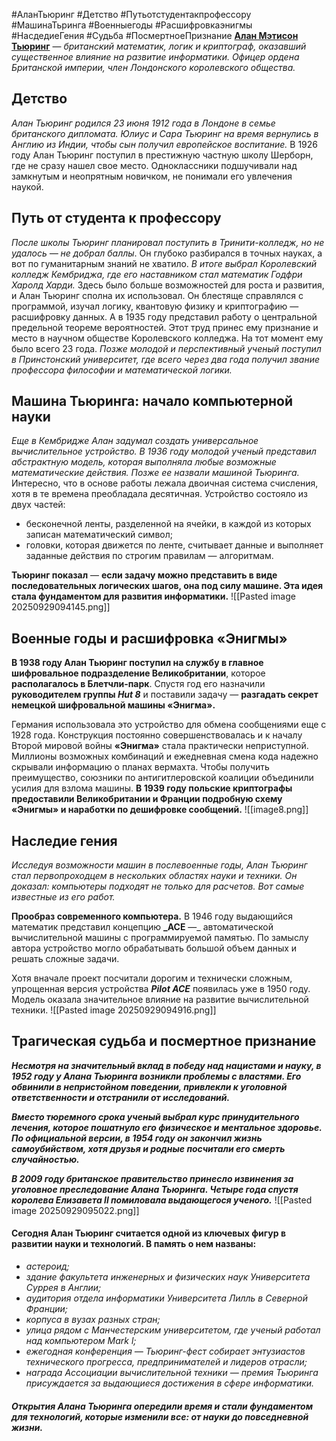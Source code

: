 #АланТьюринг #Детство #Путьотстудентакпрофессору #МашинаТьринга #Военныегоды #Расшифровкаэнигмы #НасдедиеГения #Судьба #ПосмертноеПризнание 
**[Алан Мэтисон Тьюринг]()** — *британский математик, логик и криптограф, оказавший существенное влияние на развитие информатики. Офицер ордена Британской империи, член Лондонского королевского общества.* 
## Детство 

*Алан Тьюринг родился 23 июня 1912 года в Лондоне в семье британского дипломата. Юлиус и Сара Тьюринг на время вернулись в Англию из Индии, чтобы сын получил европейское воспитание.* В 1926 году Алан Тьюринг поступил в престижную частную школу Шерборн, где не сразу нашел свое место. Одноклассники подшучивали над замкнутым и неопрятным новичком, не понимали его увлечения наукой.
## Путь от студента к профессору

*После школы Тьюринг планировал поступить в Тринити-колледж, но не удалось — не добрал баллы*. Он глубоко разбирался в точных науках, а вот по гуманитарным знаний не хватило. *В итоге выбрал Королевский колледж Кембриджа, где его наставником стал математик Годфри Харолд Харди.* Здесь было больше возможностей для роста и развития, и Алан Тьюринг сполна их использовал. Он блестяще справлялся с программой, изучал логику, квантовую физику и криптографию — расшифровку данных. А в 1935 году представил работу о центральной предельной теореме вероятностей. Этот труд принес ему признание и место в научном обществе Королевского колледжа. На тот момент ему было всего 23 года. *Позже молодой и перспективный ученый поступил в Принстонский университет, где всего через два года получил звание профессора философии и математической логики.* 
## Машина Тьюринга: начало компьютерной науки

*Еще в Кембридже Алан задумал создать универсальное вычислительное устройство. В 1936 году молодой ученый представил абстрактную модель, которая выполняла любые возможные математические действия. Позже ее назвали машиной Тьюринга.* 
Интересно, что в основе работы лежала двоичная система счисления, хотя в те времена преобладала десятичная. Устройство состояло из двух частей:

- бесконечной ленты, разделенной на ячейки, в каждой из которых записан математический символ;
- головки, которая движется по ленте, считывает данные и выполняет заданные действия по строгим правилам — алгоритмам.

**Тьюринг показал** — **если задачу можно представить в виде последовательных логических шагов, она под силу машине. Эта идея стала фундаментом для развития информатики.** ![[Pasted image 20250929094145.png]]

## Военные годы и расшифровка «Энигмы»

**В 1938 году Алан Тьюринг поступил на службу в главное шифровальное подразделение Великобритании**, которое **располагалось в Блетчли-парк**. Спустя год его назначили **руководителем группы _Hut 8_** и поставили задачу — **разгадать секрет немецкой шифровальной машины «Энигма».** 

Германия использовала это устройство для обмена сообщениями еще с 1928 года. Конструкция постоянно совершенствовалась и к началу Второй мировой войны **«Энигма»** стала практически неприступной. Миллионы возможных комбинаций и ежедневная смена кода надежно скрывали информацию о планах вермахта. Чтобы получить преимущество, союзники по антигитлеровской коалиции объединили усилия для взлома машины. **В 1939 году польские криптографы предоставили Великобритании и Франции подробную схему «Энигмы» и наработки по дешифровке сообщений.** 
![[image8.png]]
## Наследие гения

*Исследуя возможности машин в послевоенные годы, Алан Тьюринг стал первопроходцем в нескольких областях науки и техники. Он доказал: компьютеры подходят не только для расчетов. Вот самые известные из его работ.*

**Прообраз современного компьютера.** В 1946 году выдающийся математик представил концепцию **_ACE** —_ автоматической вычислительной машины с программируемой памятью. По замыслу автора устройство могло обрабатывать большой объем данных и решать сложные задачи.

Хотя вначале проект посчитали дорогим и технически сложным, упрощенная версия устройства **_Pilot ACE_** появилась уже в 1950 году. Модель оказала значительное влияние на развитие вычислительной техники.
![[Pasted image 20250929094916.png]]
## Трагическая судьба и посмертное признание

***Несмотря на значительный вклад в победу над нацистами и науку, в 1952 году у Алана Тьюринга возникли проблемы с властями. Его обвинили в непристойном поведении, привлекли к уголовной ответственности и отстранили от исследований.***

***Вместо тюремного срока ученый выбрал курс принудительного лечения, которое пошатнуло его физическое и ментальное здоровье. По официальной версии, в 1954 году он закончил жизнь самоубийством, хотя друзья и родные посчитали его смерть случайностью.***

***В 2009 году британское правительство принесло извинения за уголовное преследование Алана Тьюринга. Четыре года спустя королева Елизавета ll помиловала выдающегося ученого.***
![[Pasted image 20250929095022.png]]

#### **Сегодня Алан Тьюринг считается одной из ключевых фигур в развитии науки и технологий. В память о нем названы:**

- *астероид;*
- *здание факультета инженерных и физических наук Университета Суррея в Англии;*
- *аудитория отдела информатики Университета Лилль в Северной Франции;*
- *корпуса в вузах разных стран;*
- *улица рядом с Манчестерским университетом, где ученый работал над компьютером Mark l;*
- *ежегодная конференция — Тьюринг-фест собирает энтузиастов технического прогресса, предпринимателей и лидеров отрасли;*
- *награда Ассоциации вычислительной техники — премия Тьюринга присуждается за выдающиеся достижения в сфере информатики.*

##### Открытия Алана Тьюринга опередили время и стали фундаментом для технологий, которые изменили все: от науки до повседневной жизни.




